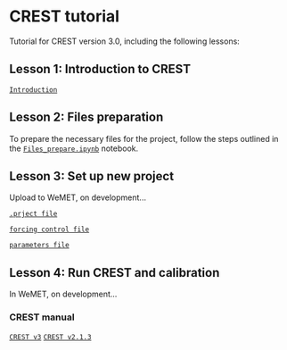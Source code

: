 # CREST tutorial
Tutorial for CREST version 3.0, including the following lessons:

## Lesson 1: Introduction to CREST

[`Introduction`](./CREST_Introduction.pdf)

## Lesson 2: Files preparation

To prepare the necessary files for the project, follow the steps outlined in the [`Files_prepare.ipynb`](./Files_prepare.ipynb) notebook.

## Lesson 3: Set up new project

Upload to WeMET, on development...

[`.prject file`](./control_file_template/project_file.md)

[`forcing control file`](./control_file_template/forcing_control_file.md)

[`parameters file`](./control_file_template/parameters_file.md)

## Lesson 4: Run CREST and calibration

In WeMET, on development...

### CREST manual
[`CREST v3`](./manual/CREST_User_Manual_v3.pdf)
[`CREST v2.1.3`](./manual/CREST_User_Manual_v2_1_3.pdf)

